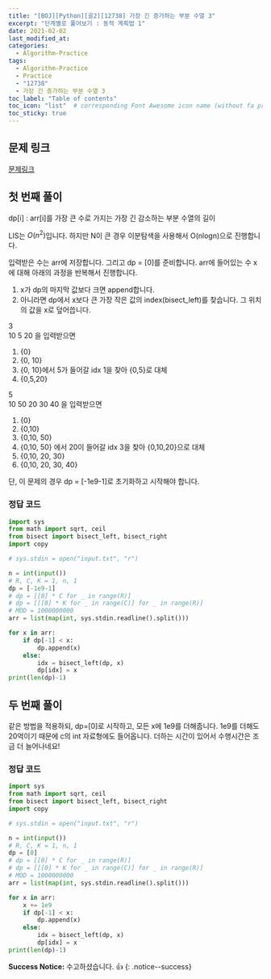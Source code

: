 ```yaml
---
title: "[BOJ][Python][골2][12738] 가장 긴 증가하는 부분 수열 3"
excerpt: "단계별로 풀어보기 : 동적 계획법 1"
date: 2021-02-02
last_modified_at:
categories:
  - Algorithm-Practice
tags:
  - Algorithm-Practice
  - Practice
  - "12738"
  - 가장 긴 증가하는 부분 수열 3
toc_label: "Table of contents"
toc_icon: "list"  # corresponding Font Awesome icon name (without fa prefix)
toc_sticky: true
---
```


## 문제 링크

[문제링크](https://www.acmicpc.net/problem/12738)  

## 첫 번째 풀이 

dp[i] : arr[i]를 가장 큰 수로 가지는 가장 긴 감소하는 부분 수열의 길이

LIS는 $O(n^2)$입니다. 하지만 N이 큰 경우 이분탐색을 사용해서 O(nlogn)으로 진행합니다.   

입력받은 수는 arr에 저장합니다. 그리고 dp = [0]를 준비합니다. arr에 들어있는 수 x에 대해 아래의 과정을 반복해서 진행합니다.

1. x가 dp의 마지막 값보다 크면 append합니다.
1. 아니라면 dp에서 x보다 큰 가장 작은 값의 index(bisect_left)를 찾습니다. 그 위치의 값을 x로 덮어씁니다.   

3  
10 5 20 을 입력받으면  
1. {0}
1. {0, 10}
1. {0, 10}에서 5가 들어갈 idx 1을 찾아 {0,5}로 대체
1. {0,5,20}

5  
10 50 20 30 40 을 입력받으면  
1. {0}
1. {0,10}
1. {0,10, 50}
1. {0,10, 50} 에서 20이 들어갈 idx 3을 찾아 {0,10,20}으로 대체
1. {0,10, 20, 30}
1. {0,10, 20, 30, 40}

단, 이 문제의 경우 dp = [-1e9-1]로 초기화하고 시작해야 합니다.  

### 정답 코드

```python
import sys
from math import sqrt, ceil
from bisect import bisect_left, bisect_right
import copy

# sys.stdin = open("input.txt", "r")

n = int(input())
# R, C, K = 1, n, 1
dp = [-1e9-1]
# dp = [[0] * C for _ in range(R)]
# dp = [[[0] * K for _ in range(C)] for _ in range(R)]
# MOD = 1000000000
arr = list(map(int, sys.stdin.readline().split()))

for x in arr:
    if dp[-1] < x:
        dp.append(x)
    else:
        idx = bisect_left(dp, x)
        dp[idx] = x
print(len(dp)-1)
```

## 두 번째 풀이

같은 방법을 적용하되, dp=[0]로 시작하고, 모든 x에 1e9를 더해줍니다. 1e9를 더해도 20억이기 때문에 c의 int 자료형에도 들어옵니다. 더하는 시간이 있어서 수행시간은 조금 더 늘어나네요!

### 정답 코드

```python
import sys
from math import sqrt, ceil
from bisect import bisect_left, bisect_right
import copy

# sys.stdin = open("input.txt", "r")

n = int(input())
# R, C, K = 1, n, 1
dp = [0]
# dp = [[0] * C for _ in range(R)]
# dp = [[[0] * K for _ in range(C)] for _ in range(R)]
# MOD = 1000000000
arr = list(map(int, sys.stdin.readline().split()))

for x in arr:
    x += 1e9
    if dp[-1] < x:
        dp.append(x)
    else:
        idx = bisect_left(dp, x)
        dp[idx] = x
print(len(dp)-1)


```

**Success Notice:**
수고하셨습니다. :+1:
{: .notice--success}